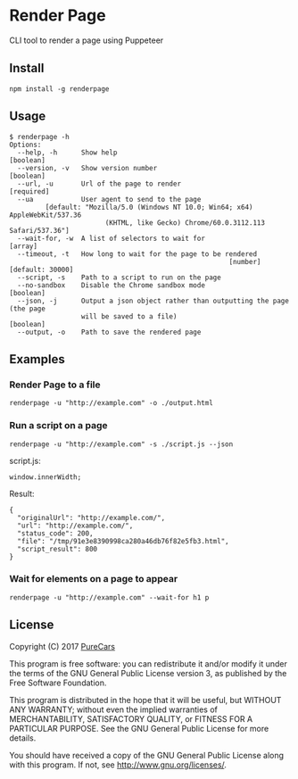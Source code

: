 # Render Page

CLI tool to render a page using Puppeteer

## Install

`npm install -g renderpage`

## Usage

```
$ renderpage -h
Options:
  --help, -h      Show help                                            [boolean]
  --version, -v   Show version number                                  [boolean]
  --url, -u       Url of the page to render                           [required]
  --ua            User agent to send to the page
         [default: "Mozilla/5.0 (Windows NT 10.0; Win64; x64) AppleWebKit/537.36
                        (KHTML, like Gecko) Chrome/60.0.3112.113 Safari/537.36"]
  --wait-for, -w  A list of selectors to wait for                        [array]
  --timeout, -t   How long to wait for the page to be rendered
                                                       [number] [default: 30000]
  --script, -s    Path to a script to run on the page
  --no-sandbox    Disable the Chrome sandbox mode                      [boolean]
  --json, -j      Output a json object rather than outputting the page (the page
                  will be saved to a file)                             [boolean]
  --output, -o    Path to save the rendered page
```

## Examples

### Render Page to a file

`renderpage -u "http://example.com" -o ./output.html`

### Run a script on a page

`renderpage -u "http://example.com" -s ./script.js --json`

script.js:

`window.innerWidth;`

Result:

```
{
  "originalUrl": "http://example.com/",
  "url": "http://example.com/",
  "status_code": 200,
  "file": "/tmp/91e3e8390998ca280a46db76f82e5fb3.html",
  "script_result": 800
}
```

### Wait for elements on a page to appear

`renderpage -u "http://example.com" --wait-for h1 p`

## License

Copyright (C) 2017 [PureCars](http://purecars.com)

This program is free software: you can redistribute it and/or modify it under the terms of the GNU General Public License version 3, as published
by the Free Software Foundation.

This program is distributed in the hope that it will be useful, but WITHOUT ANY WARRANTY; without even the implied warranties of MERCHANTABILITY, SATISFACTORY QUALITY, or FITNESS FOR A PARTICULAR PURPOSE.  See the GNU General Public License for more details.

You should have received a copy of the GNU General Public License along with this program.  If not, see <http://www.gnu.org/licenses/>.
